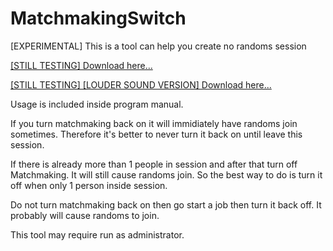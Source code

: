 # MatchmakingSwitch
[EXPERIMENTAL] This is a tool can help you create no randoms session


[[STILL TESTING] Download here...](https://raw.githubusercontent.com/Barracuda10/MatchmakingSwitch/master/Release/MatchmakingSwitch.exe)<br>

[[STILL TESTING] [LOUDER SOUND VERSION] Download here...](https://raw.githubusercontent.com/Barracuda10/MatchmakingSwitch/master/Release/MatchmakingSwitch_ffmpeg.exe)<br>

Usage is included inside program manual.

If you turn matchmaking back on it will immidiately have randoms join sometimes.
Therefore it's better to never turn it back on until leave this session.

If there is already more than 1 people in session and after that turn off Matchmaking.
It will still cause randoms join.
So the best way to do is turn it off when only 1 person inside session.

Do not turn matchmaking back on then go start a job then turn it back off.
It probably will cause randoms to join.

This tool may require run as administrator.
